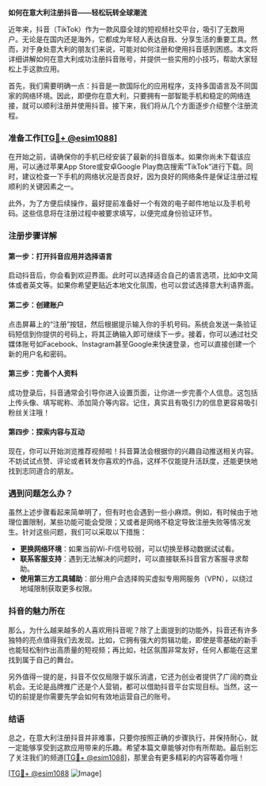 **如何在意大利注册抖音——轻松玩转全球潮流**

近年来，抖音（TikTok）作为一款风靡全球的短视频社交平台，吸引了无数用户。无论是在国内还是海外，它都成为年轻人表达自我、分享生活的重要工具。然而，对于身处意大利的朋友们来说，可能对如何注册和使用抖音感到困惑。本文将详细讲解如何在意大利成功注册抖音账号，并提供一些实用的小技巧，帮助大家轻松上手这款应用。

首先，我们需要明确一点：抖音是一款国际化的应用程序，支持多国语言及不同国家的网络环境。因此，即便你在意大利，只要拥有一部智能手机和稳定的网络连接，就可以顺利注册并使用抖音。接下来，我们将从几个方面逐步介绍整个注册流程。

### 准备工作[[TG💪+ @esim1088](https://t.me/s/esim1088)]

在开始之前，请确保你的手机已经安装了最新的抖音版本。如果你尚未下载该应用，可以通过苹果App Store或安卓Google Play商店搜索“TikTok”进行下载。同时，建议检查一下手机的网络状况是否良好，因为良好的网络条件是保证注册过程顺利的关键因素之一。

此外，为了方便后续操作，最好提前准备好一个有效的电子邮件地址以及手机号码。这些信息将在注册过程中被要求填写，以便完成身份验证环节。

### 注册步骤详解

#### 第一步：打开抖音应用并选择语言
启动抖音后，你会看到欢迎界面。此时可以选择适合自己的语言选项，比如中文简体或者英文等。如果你希望更贴近本地文化氛围，也可以尝试选择意大利语界面。

#### 第二步：创建账户
点击屏幕上的“注册”按钮，然后根据提示输入你的手机号码。系统会发送一条验证码短信到你提供的号码上，将其正确输入即可继续下一步。接着，你可以通过社交媒体账号如Facebook、Instagram甚至Google来快速登录，也可以直接创建一个新的用户名和密码。

#### 第三步：完善个人资料
成功登录后，抖音通常会引导你进入设置页面，让你进一步完善个人信息。这包括上传头像、填写昵称、添加简介等内容。记住，真实且有吸引力的信息更容易吸引粉丝关注哦！

#### 第四步：探索内容与互动
现在，你可以开始浏览推荐视频啦！抖音算法会根据你的兴趣自动推送相关内容。不妨试试点赞、评论或者转发你喜欢的作品，这样不仅能提升活跃度，还能更快地找到志同道合的朋友。

### 遇到问题怎么办？

虽然上述步骤看起来简单明了，但有时也会遇到一些小麻烦。例如，有时候由于地理位置限制，某些功能可能会受限；又或者是网络不稳定导致注册失败等情况发生。针对这些问题，我们可以采取以下措施：

- **更换网络环境**：如果当前Wi-Fi信号较弱，可以切换至移动数据试试看。
- **联系客服支持**：遇到无法解决的问题时，可以直接联系抖音官方客服寻求帮助。
- **使用第三方工具辅助**：部分用户会选择购买虚拟专用网服务（VPN），以绕过地域限制获取更多权限。

### 抖音的魅力所在

那么，为什么越来越多的人喜欢用抖音呢？除了上面提到的功能外，抖音还有许多独特的亮点值得我们去发现。比如，它拥有强大的剪辑功能，即使是零基础的新手也能轻松制作出高质量的短视频；再比如，社区氛围非常友好，任何人都能在这里找到属于自己的舞台。

另外值得一提的是，抖音不仅仅局限于娱乐消遣，它还为创业者提供了广阔的商业机会。无论是品牌推广还是个人营销，都可以借助抖音平台实现目标。当然，这一切的前提是你需要先学会如何有效地运营自己的账号。

### 结语

总之，在意大利注册抖音并非难事，只要你按照正确的步骤执行，并保持耐心，就一定能够享受到这款应用带来的乐趣。希望本篇文章能够对你有所帮助。最后别忘了关注我们的频道[[TG💪+ @esim1088](https://t.me/s/esim1088)]，那里会有更多精彩的内容等着你哦！

[[TG💪+ @esim1088](https://t.me/s/esim1088) ![Image](https://i.postimg.cc/4NQfJmqS/Snipaste-2025-05-13-00-14-12.png)]